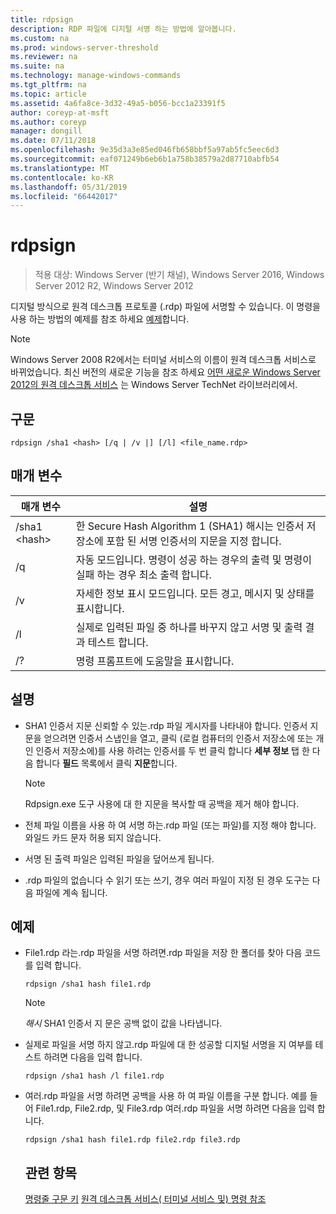 ```yaml
---
title: rdpsign
description: RDP 파일에 디지털 서명 하는 방법에 알아봅니다.
ms.custom: na
ms.prod: windows-server-threshold
ms.reviewer: na
ms.suite: na
ms.technology: manage-windows-commands
ms.tgt_pltfrm: na
ms.topic: article
ms.assetid: 4a6fa8ce-3d32-49a5-b056-bcc1a23391f5
author: coreyp-at-msft
ms.author: coreyp
manager: dongill
ms.date: 07/11/2018
ms.openlocfilehash: 9e35d3a3e85ed046fb658bbf5a97ab5fc5eec6d3
ms.sourcegitcommit: eaf071249b6eb6b1a758b38579a2d87710abfb54
ms.translationtype: MT
ms.contentlocale: ko-KR
ms.lasthandoff: 05/31/2019
ms.locfileid: "66442017"
---
```

# <a name="rdpsign"></a>rdpsign

>적용 대상: Windows Server (반기 채널), Windows Server 2016, Windows Server 2012 R2, Windows Server 2012

디지털 방식으로 원격 데스크톱 프로토콜 (.rdp) 파일에 서명할 수 있습니다.
이 명령을 사용 하는 방법의 예제를 참조 하세요 [예제](#BKMK_examples)합니다.

> [!NOTE]
> Windows Server 2008 R2에서는 터미널 서비스의 이름이 원격 데스크톱 서비스로 바뀌었습니다. 최신 버전의 새로운 기능을 참조 하세요 [어떤 새로운 Windows Server 2012의 원격 데스크톱 서비스](https://technet.microsoft.com/library/hh831527) 는 Windows Server TechNet 라이브러리에서.

## <a name="syntax"></a>구문
```
rdpsign /sha1 <hash> [/q | /v |] [/l] <file_name.rdp>
```

## <a name="parameters"></a>매개 변수

|매개 변수|설명|
|-------|--------|
|/sha1 \<hash>|한 Secure Hash Algorithm 1 (SHA1) 해시는 인증서 저장소에 포함 된 서명 인증서의 지문을 지정 합니다.|
|/q|자동 모드입니다. 명령이 성공 하는 경우의 출력 및 명령이 실패 하는 경우 최소 출력 합니다.|
|/v|자세한 정보 표시 모드입니다. 모든 경고, 메시지 및 상태를 표시합니다.|
|/l|실제로 입력된 파일 중 하나를 바꾸지 않고 서명 및 출력 결과 테스트 합니다.|
|/?|명령 프롬프트에 도움말을 표시합니다.|

## <a name="remarks"></a>설명
-   SHA1 인증서 지문 신뢰할 수 있는.rdp 파일 게시자를 나타내야 합니다. 인증서 지문을 얻으려면 인증서 스냅인을 열고, 클릭 (로컬 컴퓨터의 인증서 저장소에 또는 개인 인증서 저장소에)를 사용 하려는 인증서를 두 번 클릭 합니다 **세부 정보** 탭 한 다음 합니다 **필드** 목록에서 클릭 **지문**합니다.

    > [!NOTE]
    > Rdpsign.exe 도구 사용에 대 한 지문을 복사할 때 공백을 제거 해야 합니다.

-   전체 파일 이름을 사용 하 여 서명 하는.rdp 파일 (또는 파일)를 지정 해야 합니다. 와일드 카드 문자 허용 되지 않습니다.
-   서명 된 출력 파일은 입력된 파일을 덮어쓰게 됩니다.
-   .rdp 파일의 없습니다 수 읽기 또는 쓰기, 경우 여러 파일이 지정 된 경우 도구는 다음 파일에 계속 됩니다.

## <a name="BKMK_examples"></a>예제
- File1.rdp 라는.rdp 파일을 서명 하려면.rdp 파일을 저장 한 폴더를 찾아 다음 코드를 입력 합니다.
  ```
  rdpsign /sha1 hash file1.rdp
  ```
  > [!NOTE]
  > *해시* SHA1 인증서 지 문은 공백 없이 값을 나타냅니다.
- 실제로 파일을 서명 하지 않고.rdp 파일에 대 한 성공할 디지털 서명을 지 여부를 테스트 하려면 다음을 입력 합니다.
  ```
  rdpsign /sha1 hash /l file1.rdp
  ```
- 여러.rdp 파일을 서명 하려면 공백을 사용 하 여 파일 이름을 구분 합니다. 예를 들어 File1.rdp, File2.rdp, 및 File3.rdp 여러.rdp 파일을 서명 하려면 다음을 입력 합니다.
  ```
  rdpsign /sha1 hash file1.rdp file2.rdp file3.rdp
  ```
  ## <a name="see-also"></a>관련 항목
  [명령줄 구문 키](command-line-syntax-key.md)
  [원격 데스크톱 서비스&#40; 터미널 서비스 및&#41; 명령 참조](remote-desktop-services-terminal-services-command-reference.md)
